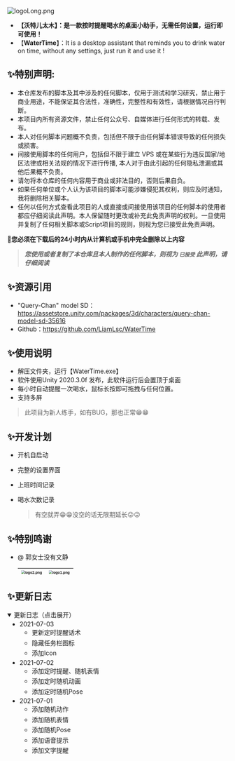 ![logoLong.png](https://i.loli.net/2021/07/03/ZMDKlbmOd3L5TNP.png)

- **【沃特儿太木】：是一款按时提醒喝水的桌面小助手，无需任何设置，运行即可使用！**
- 【**WaterTime**】：It is a desktop assistant that reminds you to drink water on time, without any settings, just run it and use it !



## ✨特别声明:

- 本仓库发布的脚本及其中涉及的任何脚本，仅用于测试和学习研究，禁止用于商业用途，不能保证其合法性，准确性，完整性和有效性，请根据情况自行判断。
- 本项目内所有资源文件，禁止任何公众号、自媒体进行任何形式的转载、发布。
- 本人对任何脚本问题概不负责，包括但不限于由任何脚本错误导致的任何损失或损害。
- 间接使用脚本的任何用户，包括但不限于建立 VPS 或在某些行为违反国家/地区法律或相关法规的情况下进行传播, 本人对于由此引起的任何隐私泄漏或其他后果概不负责。
- 请勿将本仓库的任何内容用于商业或非法目的，否则后果自负。
- 如果任何单位或个人认为该项目的脚本可能涉嫌侵犯其权利，则应及时通知，我将删除相关脚本。
- 任何以任何方式查看此项目的人或直接或间接使用该项目的任何脚本的使用者都应仔细阅读此声明。本人保留随时更改或补充此免责声明的权利。一旦使用并复制了任何相关脚本或Script项目的规则，则视为您已接受此免责声明。

🍋**您必须在下载后的24小时内从计算机或手机中完全删除以上内容**

> ***您使用或者复制了本仓库且本人制作的任何脚本，则视为 `已接受` 此声明，请仔细阅读***



## ✨资源引用

- "Query-Chan" model SD：https://assetstore.unity.com/packages/3d/characters/query-chan-model-sd-35616
- Github：https://github.com/LiamLsc/WaterTime



## ✨使用说明

- 解压文件夹，运行【WaterTime.exe】
- 软件使用Unity 2020.3.0f 发布，此软件运行后会置顶于桌面
- 每小时自动提醒一次喝水，鼠标长按即可拖拽与任何位置。
- 支持多屏

> 此项目为新人练手，如有BUG，那也正常😁😁



## ✨开发计划

- 开机自启动

- 完整的设置界面

- 上班时间记录

- 喝水次数记录

  > 有空就弄😁😁没空的话无限期延长😜😜



## ✨特别鸣谢

- @ 郭女士没有文静

  | <img src="https://i.loli.net/2021/07/03/WKiyUBTJQcIw2pZ.png" alt="logo2.png" style="zoom:50%;" /> | <img src="https://i.loli.net/2021/07/03/k4eFS3YVm7OxXH6.png" alt="logo1.png" style="zoom:50%;" /> |
  | ------------------------------------------------------------ | ------------------------------------------------------------ |

  

## ✨更新日志

<details open="" style="box-sizing: border-box; display: block; margin-top: 0px; margin-bottom: 16px;">
    <summary style="box-sizing: border-box; display: list-item; cursor: pointer;">更新日志（点击展开）</summary>
    <ul style="box-sizing: border-box; padding-left: 2em; margin-top: 0px; margin-bottom: 16px;">
    <li style="box-sizing: border-box; margin-top: 0.25em;">2021-07-03<ul
            style="box-sizing: border-box; padding-left: 2em; margin-top: 0px; margin-bottom: 0px;">
            <li style="box-sizing: border-box;">更新定时提醒话术</li>
            <li style="box-sizing: border-box; margin-top: 0.25em;">隐藏任务栏图标</li>
            <li style="box-sizing: border-box; margin-top: 0.25em;">添加Icon</li>
      </ul>
    <li style="box-sizing: border-box; margin-top: 0.25em;">2021-07-02<ul
            style="box-sizing: border-box; padding-left: 2em; margin-top: 0px; margin-bottom: 0px;">
            <li style="box-sizing: border-box;">添加定时提醒、随机表情</li>
            <li style="box-sizing: border-box; margin-top: 0.25em;">添加定时随机动画</li>
            <li style="box-sizing: border-box; margin-top: 0.25em;">添加定时随机Pose</li>
  </ul></li>
        <li style="box-sizing: border-box; margin-top: 0.25em;">2021-07-01<ul
            style="box-sizing: border-box; padding-left: 2em; margin-top: 0px; margin-bottom: 0px;">
            <li style="box-sizing: border-box;">添加随机动作</li>
            <li style="box-sizing: border-box; margin-top: 0.25em;">添加随机表情</li>
            <li style="box-sizing: border-box; margin-top: 0.25em;">添加随机Pose</li>
       		<li style="box-sizing: border-box; margin-top: 0.25em;">添加语音提示</li>
        	<li style="box-sizing: border-box; margin-top: 0.25em;">添加文字提醒</li>

